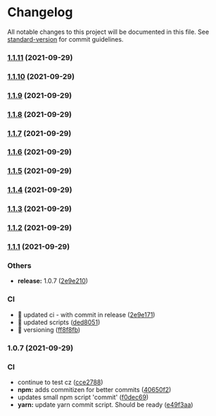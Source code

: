 # Changelog

All notable changes to this project will be documented in this file. See [standard-version](https://github.com/conventional-changelog/standard-version) for commit guidelines.

### [1.1.11](https://github.com/pbbbl/clean/compare/v1.1.10...v1.1.11) (2021-09-29)

### [1.1.10](https://github.com/pbbbl/clean/compare/v1.1.9...v1.1.10) (2021-09-29)

### [1.1.9](https://github.com/pbbbl/clean/compare/v1.1.8...v1.1.9) (2021-09-29)

### [1.1.8](https://github.com/pbbbl/clean/compare/v1.1.7...v1.1.8) (2021-09-29)

### [1.1.7](https://github.com/pbbbl/clean/compare/v1.1.6...v1.1.7) (2021-09-29)

### [1.1.6](https://github.com/pbbbl/clean/compare/v1.1.5...v1.1.6) (2021-09-29)

### [1.1.5](https://github.com/pbbbl/clean/compare/v1.1.4...v1.1.5) (2021-09-29)

### [1.1.4](https://github.com/pbbbl/clean/compare/v1.1.3...v1.1.4) (2021-09-29)

### [1.1.3](https://github.com/pbbbl/clean/compare/v1.1.2...v1.1.3) (2021-09-29)

### [1.1.2](https://github.com/pbbbl/clean/compare/v1.1.1...v1.1.2) (2021-09-29)

### [1.1.1](https://github.com/pbbbl/clean/compare/v1.0.7...v1.1.1) (2021-09-29)


### Others

* **release:** 1.0.7 ([2e9e210](https://github.com/pbbbl/clean/commit/2e9e21051bd742172c4c7c4e450c8aa1cdc201ed))


### CI

* 🎡 updated ci - with commit in release ([2e9e171](https://github.com/pbbbl/clean/commit/2e9e1716ff48e486034dd9398552b53d53c73c86))
* 🎡 updated scripts ([ded8051](https://github.com/pbbbl/clean/commit/ded8051696b925cb910aeddd3161cb88147e7115))
* 🎡 versioning ([ff8f8fb](https://github.com/pbbbl/clean/commit/ff8f8fbf014aa58026e45585dea86c8c6c1b4c8d))

### 1.0.7 (2021-09-29)


### CI

* continue to test cz ([cce2788](https://github.com/pbbbl/clean/commit/cce2788b3a2be483f912a08e8c9ed65fbb3bf115))
* **npm:** adds commitizen for better commits ([40650f2](https://github.com/pbbbl/clean/commit/40650f29492bd3563cfb37dfde93012f35b2c839))
* updates small npm script 'commit' ([f0dec69](https://github.com/pbbbl/clean/commit/f0dec697e8507de79232558657c20a9140e6394e))
* **yarn:** update yarn commit script. Should be ready ([e49f3aa](https://github.com/pbbbl/clean/commit/e49f3aa873f5fb083bf54770f7298d811688687f))

